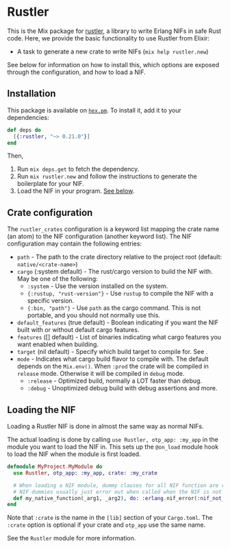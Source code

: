 # Rustler

This is the Mix package for [rustler](https://github.com/rusterlium/rustler), a library to write Erlang NIFs in
safe Rust code. Here, we provide the basic functionality to use Rustler from Elixir:

- A task to generate a new crate to write NIFs (`mix help rustler.new`)

See below for information on how to install this, which options are exposed through the configuration, and how to
load a NIF.

## Installation

This package is available on [`hex.pm`](https://hex.pm/packages/rustler). To install it, add it to your dependencies:

```elixir
def deps do
  [{:rustler, "~> 0.21.0"}]
end
```

Then,

1. Run `mix deps.get` to fetch the dependency.
1. Run `mix rustler.new` and follow the instructions to generate the boilerplate for your NIF.
1. Load the NIF in your program. [See below](#loading-the-nif).

## Crate configuration

The `rustler_crates` configuration is a keyword list mapping the crate name (an atom) to the NIF configuration (another keyword list).
The NIF configuration may contain the following entries:

- `path` - The path to the crate directory relative to the project root
  (default: `native/<crate-name>`)
- `cargo` (:system default) - The rust/cargo version to build the NIF with. May be one of the following:
  - `:system` - Use the version installed on the system.
  - `{:rustup, "rust-version"}` - Use `rustup` to compile the NIF with a specific version.
  - `{:bin, "path"}` - Use `path` as the cargo command. This is not portable, and you should not normally use this.
- `default_features` (true default) - Boolean indicating if you want the NIF built with or without default cargo features.
- `features` ([] default) - List of binaries indicating what cargo features you want enabled when building.
- `target` (nil default) - Specify which build target to compile for. See .
- `mode` - Indicates what cargo build flavor to compile with. The default
  depends on the `Mix.env()`. When `:prod` the crate will be compiled in
  `release` mode. Otherwise it will be compiled in `debug` mode.
  - `:release` - Optimized build, normally a LOT faster than debug.
  - `:debug` - Unoptimized debug build with debug assertions and more.

## Loading the NIF

Loading a Rustler NIF is done in almost the same way as normal NIFs.

The actual loading is done by calling `use Rustler, otp_app: :my_app` in the module you want to load the NIF in.
This sets up the `@on_load` module hook to load the NIF when the module is first
loaded.

```elixir
defmodule MyProject.MyModule do
  use Rustler, otp_app: :my_app, crate: :my_crate

  # When loading a NIF module, dummy clauses for all NIF function are required.
  # NIF dummies usually just error out when called when the NIF is not loaded, as that should never normally happen.
  def my_native_function(_arg1, _arg2), do: :erlang.nif_error(:nif_not_loaded)
end
```

Note that `:crate` is the name in the `[lib]` section of your `Cargo.toml`. The
`:crate` option is optional if your crate and `otp_app` use the same name.

See the `Rustler` module for more information.
